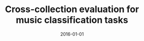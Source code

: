 ---
type: "paper_2016"
title: "Cross-collection evaluation for music classification tasks"
authors: Bogdanov, D., Porter, A., Herrera, P., Serra, X.
date: 2016-01-01
published_in: "Proc. of the International Society for Music Information Retrieval Conference (ISMIR)"
download_link: "http://mtg.upf.edu/node/3498"
---